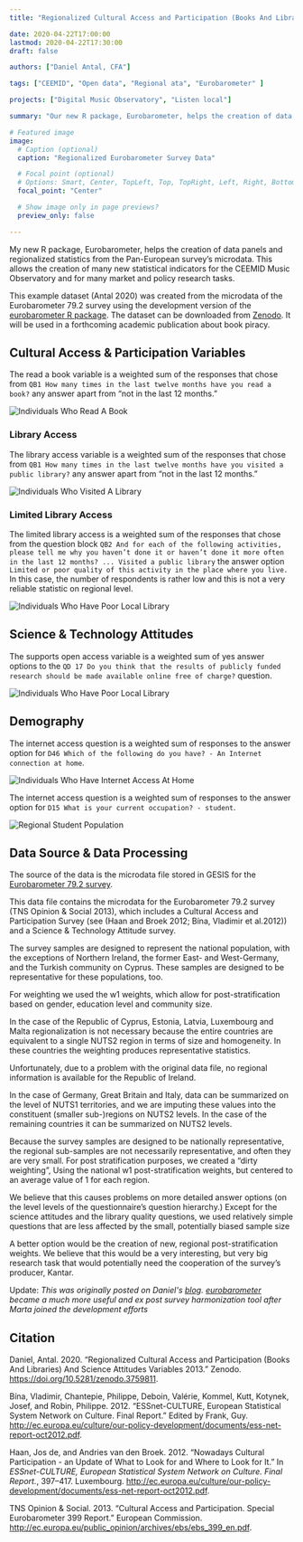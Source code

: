 ```yaml
---
title: "Regionalized Cultural Access and Participation (Books And Libraries) And Science Attitudes Variables"

date: 2020-04-22T17:00:00
lastmod: 2020-04-22T17:30:00
draft: false

authors: ["Daniel Antal, CFA"]

tags: ["CEEMID", "Open data", "Regional ata", "Eurobarometer" ]

projects: ["Digital Music Observatory", "Listen local"]

summary: "Our new R package, Eurobarometer, helps the creation of data panels and regionalized statistics from the Pan-European survey’s microdata. This allows the creation of many new statistical indicators for the CEEMID Music Observatory and for many market and policy research tasks."

# Featured image
image:
  # Caption (optional)
  caption: "Regionalized Eurobarometer Survey Data"

  # Focal point (optional)
  # Options: Smart, Center, TopLeft, Top, TopRight, Left, Right, BottomLeft, Bottom, BottomRight
  focal_point: "Center"

  # Show image only in page previews?
  preview_only: false

---
```


My new R package, Eurobarometer, helps the creation of data panels and regionalized statistics from the Pan-European survey’s microdata. This allows the creation of many new statistical indicators for the CEEMID Music Observatory and for many market and policy research tasks.

This example dataset (Antal 2020) was created from the microdata of the
Eurobarometer 79.2 survey using the development version of the
[eurobarometer R package](https://github.com/antaldaniel/eurobarometer).
The dataset can be downloaded from
[Zenodo](https://doi.org/10.5281/zenodo.3759811). It will be used in a forthcoming academic publication about book piracy.

## Cultural Access & Participation Variables

The read a book variable is a weighted sum of the responses that chose
from `QB1 How many times in the last twelve months have you read a book?` any answer apart from “not in the last 12 months.”

![Individuals Who Read A Book](/img/Eurobarometer_79_2_files/book-1.png)

### Library Access

The library access variable is a weighted sum of the responses that
chose from `QB1 How many times in the last twelve months have you visited a public library?` any answer apart from “not in the last 12 months.”

![Individuals Who Visited A Library](/img/Eurobarometer_79_2_files/library-1.png)

### Limited Library Access

The limited library access is a weighted sum of the responses that chose from the question block
`QB2 And for each of the following activities, please tell me why you haven’t done it or haven’t done it more often in the last 12 months? ... Visited a public library` the answer option `Limited or poor quality of this activity in the place where you live.` In this case, the number of respondents is rather low and this is not a very reliable statistic on regional level.

![Individuals Who Have Poor Local  Library](/img/Eurobarometer_79_2_files/limitedlibrary-1.png)

## Science & Technology Attitudes

The supports open access variable is a weighted sum of yes answer
options to the `QD 17 Do you think that the results of publicly funded research should be made available online free of charge?`
question.

![Individuals Who Have Poor Local  Library](/img/Eurobarometer_79_2_files/openaccess-1.png)

## Demography

The internet access question is a weighted sum of responses to the
answer option for `D46 Which of the following do you have? - An Internet connection at home`.

![Individuals Who Have Internet Access At Home](/img/Eurobarometer_79_2_files/internetaccess-1.png)


The internet access question is a weighted sum of responses to the
answer option for `D15 What is your current occupation? - student`.

![Regional Student Population](/img/Eurobarometer_79_2_files/students-1.png)


Data Source & Data Processing
-----------------------------

The source of the data is the microdata file stored in GESIS for the
[Eurobarometer 79.2
survey](https://dbk.gesis.org/dbksearch/sdesc2.asp?db=e&no=5688).

This data file contains the microdata for the Eurobarometer 79.2 survey (TNS Opinion & Social 2013), which includes a Cultural Access and Participation Survey (see (Haan and Broek 2012; Bína, Vladimir et al.2012)) and a Science & Technology Attitude survey.

The survey samples are designed to represent the national population,
with the exceptions of Northern Ireland, the former East- and
West-Germany, and the Turkish community on Cyprus. These samples are
designed to be representative for these populations, too.

For weighting we used the w1 weights, which allow for
post-stratification based on gender, education level and community size.

In the case of the Republic of Cyprus, Estonia, Latvia, Luxembourg and
Malta regionalization is not necessary because the entire countries are equivalent to a single NUTS2 region in terms of size and homogeneity. In these countries the weighting produces representative statistics.

Unfortunately, due to a problem with the original data file, no regional information is available for the Republic of Ireland.

In the case of Germany, Great Britain and Italy, data can be summarized on the level of NUTS1 territories, and we are imputing these values into the constituent (smaller sub-)regions on NUTS2 levels. In the case of the remaining countries it can be summarized on NUTS2 levels.

Because the survey samples are designed to be nationally representative, the regional sub-samples are not necessarily representative, and often they are very small. For post stratification purposes, we created a “dirty weighting”, Using the national w1 post-stratification weights, but centered to an average value of 1 for each region.

We believe that this causes problems on more detailed answer options (on the level levels of the questionnaire’s question hierarchy.) Except for the science attitudes and the library quality questions, we used relatively simple questions that are less affected by the small,
potentially biased sample size

A better option would be the creation of new, regional
post-stratification weights. We believe that this would be a very
interesting, but very big research task that would potentially need the cooperation of the survey’s producer, Kantar.

Update: *This was originally posted on Daniel's [blog](https://danielantal.eu/post/2020-04-22-regional-eurobarometer/). [eurobarometer](http://eurobarometer.dataobservatory.eu/) became a much more useful and ex post survey harmonization tool after Marta joined the development efforts*

Citation
--------

Daniel, Antal. 2020. “Regionalized Cultural Access and Participation
(Books And Libraries) And Science Attitudes Variables 2013.” Zenodo.
<https://doi.org/10.5281/zenodo.3759811>.

Bína, Vladimir, Chantepie, Philippe, Deboin, Valérie, Kommel, Kutt,
Kotynek, Josef, and Robin, Philippe. 2012. “ESSnet-CULTURE, European
Statistical System Network on Culture. Final Report.” Edited by Frank,
Guy.
<http://ec.europa.eu/culture/our-policy-development/documents/ess-net-report-oct2012.pdf>.

Haan, Jos de, and Andries van den Broek. 2012. “Nowadays Cultural
Participation - an Update of What to Look for and Where to Look for It.”
In *ESSnet-CULTURE, European Statistical System Network on Culture.
Final Report.*, 397–417. Luxembourg.
<http://ec.europa.eu/culture/our-policy-development/documents/ess-net-report-oct2012.pdf>.

TNS Opinion & Social. 2013. “Cultural Access and Participation. Special Eurobarometer 399 Report.” European Commission.
<http://ec.europa.eu/public_opinion/archives/ebs/ebs_399_en.pdf>.